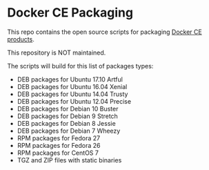# Docker CE Packaging

This repo contains the open source scripts for packaging
[Docker CE products](https://store.docker.com/search?offering=community&q=&type=edition).

This repository is NOT maintained.

The scripts will build for this list of packages types:

* DEB packages for Ubuntu 17.10 Artful
* DEB packages for Ubuntu 16.04 Xenial
* DEB packages for Ubuntu 14.04 Trusty
* DEB packages for Ubuntu 12.04 Precise
* DEB packages for Debian 10 Buster
* DEB packages for Debian 9 Stretch
* DEB packages for Debian 8 Jessie
* DEB packages for Debian 7 Wheezy
* RPM packages for Fedora 27
* RPM packages for Fedora 26
* RPM packages for CentOS 7
* TGZ and ZIP files with static binaries
